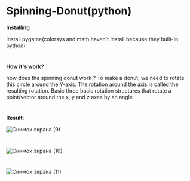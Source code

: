# Spinning-Donut(python)

**Installing**
 
Install pygame(colorsys and math haven't install because they built-in python)
#
**How it's work?**

how does the spinning donut work ?
To make a donut, we need to rotate this circle around the Y-axis. The rotation around the axis is called the resulting rotation. Basic three basic rotation structures that rotate a point/vector around the x, y and z axes by an angle
#
**Result:**


![Снимок экрана (9)](https://user-images.githubusercontent.com/109908088/206870139-ef018a64-2c89-4443-be5e-bfdf464c0ca8.png)
#

![Снимок экрана (10)](https://user-images.githubusercontent.com/109908088/206870246-4c00067d-db4f-4db4-88ca-df83ad5b4460.png)
#

![Снимок экрана (11)](https://user-images.githubusercontent.com/109908088/206870296-e229be4d-1d39-42aa-8a96-88f65fe6193f.png)



